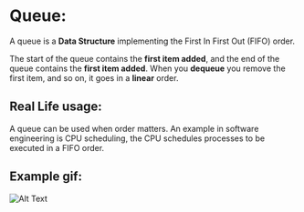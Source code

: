 ﻿# Queue:

A queue is a **Data Structure** implementing the First In First Out (FIFO) order.

The start of the queue contains the **first item added**, and the end of the queue contains the **first item added**. When you **dequeue** you remove the first item, and so on, it goes in a **linear** order.

## Real Life usage:

A queue can be used when order matters. An example in software engineering is CPU scheduling, the CPU schedules processes to be executed in a FIFO order.

## Example gif:

![Alt Text](https://1.bp.blogspot.com/-N-v_FiIdQXM/XlkFCQQYtPI/AAAAAAAAHR0/zxkuX6WfQS8Y8Mkoj1nHZDWtMOD3MjsUwCLcBGAsYHQ/s1600/0_E33E-AjyAUTFjVmM.gif)